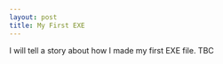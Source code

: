 ```yaml
---
layout: post
title: My First EXE
---
```


I will tell a story about how I made my first EXE file.
TBC
